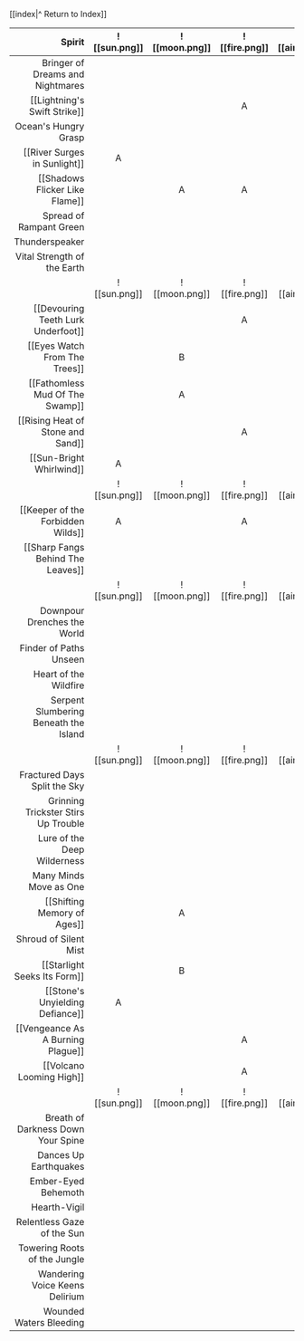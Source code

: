 
[[index|^ Return to Index]]

|                                Spirit | ![[sun.png]] | ![[moon.png]] | ![[fire.png]] | ![[air.png]] | ![[water.png]] | ![[earth.png]] | ![[plant.png]] | ![[animal.png]] |
| ------------------------------------: | :----------: | :-----------: | :-----------: | :----------: | :------------: | :------------: | :------------: | :-------------: |
|      Bringer of Dreams and Nightmares |              |               |               |              |                |                |                |                 |
|          [[Lightning's Swift Strike]] |              |               |       A       |      A       |       C        |                |                |                 |
|                  Ocean's Hungry Grasp |              |               |               |              |                |                |                |                 |
|          [[River Surges in Sunlight]] |      A       |               |               |              |       S        |       B        |                |                 |
|        [[Shadows Flicker Like Flame]] |              |       A       |       A       |      B       |                |                |                |                 |
|               Spread of Rampant Green |              |               |               |              |                |                |                |                 |
|                        Thunderspeaker |              |               |               |              |                |                |                |                 |
|           Vital Strength of the Earth |              |               |               |              |                |                |                |                 |
|                                       | ![[sun.png]] | ![[moon.png]] | ![[fire.png]] | ![[air.png]] | ![[water.png]] | ![[earth.png]] | ![[plant.png]] | ![[animal.png]] |
|    [[Devouring Teeth Lurk Underfoot]] |              |               |       A       |              |                |       B        |                |        A        |
|         [[Eyes Watch From The Trees]] |              |       B       |               |      C       |                |                |       A        |                 |
|       [[Fathomless Mud Of The Swamp]] |              |       A       |               |              |       A        |       B        |       C        |                 |
|     [[Rising Heat of Stone and Sand]] |              |               |       A       |      C       |                |       B        |                |                 |
|              [[Sun-Bright Whirlwind]] |      A       |               |               |      S       |                |                |                |                 |
|                                       | ![[sun.png]] | ![[moon.png]] | ![[fire.png]] | ![[air.png]] | ![[water.png]] | ![[earth.png]] | ![[plant.png]] | ![[animal.png]] |
|     [[Keeper of the Forbidden Wilds]] |      A       |               |       A       |              |                |                |       A        |                 |
|     [[Sharp Fangs Behind The Leaves]] |              |               |               |              |                |                |       S        |        S        |
|                                       | ![[sun.png]] | ![[moon.png]] | ![[fire.png]] | ![[air.png]] | ![[water.png]] | ![[earth.png]] | ![[plant.png]] | ![[animal.png]] |
|           Downpour Drenches the World |              |               |               |              |                |                |                |                 |
|                Finder of Paths Unseen |              |               |               |              |                |                |                |                 |
|                 Heart of the Wildfire |              |               |               |              |                |                |                |                 |
| Serpent Slumbering Beneath the Island |              |               |               |              |                |                |                |                 |
|                                       | ![[sun.png]] | ![[moon.png]] | ![[fire.png]] | ![[air.png]] | ![[water.png]] | ![[earth.png]] | ![[plant.png]] | ![[animal.png]] |
|          Fractured Days Split the Sky |              |               |               |              |                |                |                |                 |
|   Grinning Trickster Stirs Up Trouble |              |               |               |              |                |                |                |                 |
|           Lure of the Deep Wilderness |              |               |               |              |                |                |                |                 |
|                Many Minds Move as One |              |               |               |              |                |                |                |                 |
|           [[Shifting Memory of Ages]] |              |       A       |               |      B       |                |       A        |                |                 |
|                 Shroud of Silent Mist |              |               |               |              |                |                |                |                 |
|          [[Starlight Seeks Its Form]] |              |       B       |               |              |       B        |       A        |       A        |                 |
|       [[Stone's Unyielding Defiance]] |      A       |               |               |              |                |       S        |       B        |                 |
|     [[Vengeance As A Burning Plague]] |              |               |       A       |      C       |       B        |                |                |        A        |
|              [[Volcano Looming High]] |              |               |       A       |      B       |                |       A        |                |                 |
|                                       | ![[sun.png]] | ![[moon.png]] | ![[fire.png]] | ![[air.png]] | ![[water.png]] | ![[earth.png]] | ![[plant.png]] | ![[animal.png]] |
|    Breath of Darkness Down Your Spine |              |               |               |              |                |                |                |                 |
|                 Dances Up Earthquakes |              |               |               |              |                |                |                |                 |
|                   Ember-Eyed Behemoth |              |               |               |              |                |                |                |                 |
|                          Hearth-Vigil |              |               |               |              |                |                |                |                 |
|            Relentless Gaze of the Sun |              |               |               |              |                |                |                |                 |
|          Towering Roots of the Jungle |              |               |               |              |                |                |                |                 |
|        Wandering Voice Keens Delirium |              |               |               |              |                |                |                |                 |
|               Wounded Waters Bleeding |              |               |               |              |                |                |                |                 |
